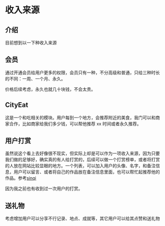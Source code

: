 # 收入来源

## 介绍

目前想到以一下种收入来源

## 会员

通过开通会员给用户更多的权限，会员只有一种，不分高级和普通，只给三种时长的不同：一周、一个月、永久。

价格后续考虑，永久也就几十块钱，不会太贵。

## CityEat

这是一个和吃相关的模块。用户每到一个地方，会推荐附近的美食，我门可以和商家合作，比如商家给我们多少钱，可以帮他推荐 xx 时间或者永久推荐。

## 用户打赏

虽然说这个看上去好像很不现实，但实际上却是可以作为一项收入来源，因为只要我们做的足够好，确实真的有人给打赏的，后续可以做一个打赏榜单，或者将打赏的人放在网站比较显眼的地方。一个列表，可以加入用户的头像、名字，和备注信息，用户可以留言、或者将自己的作品放在备注信息里面，也可以帮忙起推荐他的作品。参考[sinqi](https://sinqi.tools/zh/donate)

因为我之前也有收到过一次用户的打赏。

## 送礼物

考虑增加用户可以分享不行记录、地点、成就等，其它用户可以给其点赞和送礼物

